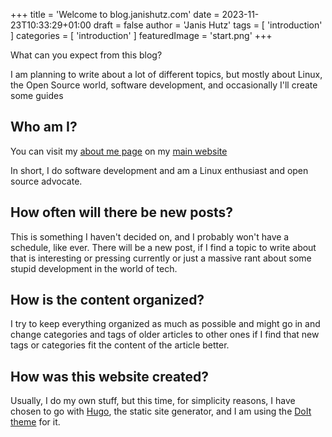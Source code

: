 +++
title = 'Welcome to blog.janishutz.com'
date = 2023-11-23T10:33:29+01:00
draft = false
author = 'Janis Hutz'
tags = [ 'introduction' ]
categories = [ 'introduction' ]
featuredImage = 'start.png'
+++

What can you expect from this blog?

I am planning to write about a lot of different topics, but mostly about Linux, the Open Source world, software development, and occasionally I'll create some guides

## Who am I?
You can visit my [about me page](https://janishutz.com/about/aboutme) on my [main website](https://janishutz.com)

In short, I do software development and am a Linux enthusiast and open source advocate.

## How often will there be new posts?
This is something I haven't decided on, and I probably won't have a schedule, like ever. There will be a new post, if I find a topic to write about that is interesting or pressing currently or just a massive rant about some stupid development in the world of tech.

## How is the content organized?
I try to keep everything organized as much as possible and might go in and change categories and tags of older articles to other ones if I find that new tags or categories fit the content of the article better.

## How was this website created?
Usually, I do my own stuff, but this time, for simplicity reasons, I have chosen to go with [Hugo](https://gohugo.io), the static site generator, and I am using the [DoIt theme](https://github.com/HEIGE-PCloud/DoIt) for it.


